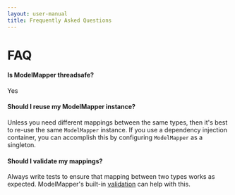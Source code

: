 ```yaml
---
layout: user-manual
title: Frequently Asked Questions
---
```


# FAQ

#### Is ModelMapper threadsafe?

Yes

#### Should I reuse my ModelMapper instance?

Unless you need different mappings between the same types, then it's best to re-use the same `ModelMapper` instance. If you use a dependency injection container, you can accomplish this by configuring `ModelMapper` as a singleton.

#### Should I validate my mappings?

Always write tests to ensure that mapping between two types works as expected. ModelMapper's built-in [validation](/user-manual/validation/) can help with this.